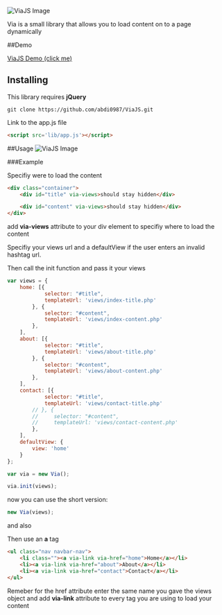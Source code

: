 ![ViaJS Image](https://cloud.githubusercontent.com/assets/13234884/9150556/a139f32c-3da4-11e5-9c6a-48ac1ac5a998.png)

Via is a small library that allows you to load content on to a page dynamically

##Demo

[ViaJS Demo (click me)](http://viajs.surge.sh/)

## Installing

This library requires **jQuery**

```
git clone https://github.com/abdi0987/ViaJS.git
```

Link to the app.js file

```html
<script src='lib/app.js'></script>
```

##Usage
![ViaJS Image](https://cloud.githubusercontent.com/assets/13234884/9150024/d8570b2a-3d8a-11e5-96ca-9bcc5085fe31.png)


###Example

Specifiy were to load the content
```html
<div class="container">
    <div id="title" via-views>should stay hidden</div>

    <div id="content" via-views>should stay hidden</div>
</div>
```
add __via-views__ attribute to your div element to specifiy where to load the content


Specifiy your views url and a defaultView if the user enters an invalid hashtag url.

Then call the init function and pass it your views

```javascript
var views = {
    home: [{
            selector: "#title",
            templateUrl: 'views/index-title.php'
        }, {
            selector: "#content",
            templateUrl: 'views/index-content.php'
        },
    ],
    about: [{
            selector: "#title",
            templateUrl: 'views/about-title.php'
        }, {
            selector: "#content",
            templateUrl: 'views/about-content.php'
        },
    ],
    contact: [{
            selector: "#title",
            templateUrl: 'views/contact-title.php'
        // }, {
        //     selector: "#content",
        //     templateUrl: 'views/contact-content.php'
        },
    ],
    defaultView: {
        view: 'home'
    }
};

var via = new Via();

via.init(views);

```


now you can use the short version:

```javascript
new Via(views);

```
and also


Then use an __a__ tag

```html
<ul class="nav navbar-nav">
    <li class=""><a via-link via-href="home">Home</a></li>
    <li><a via-link via-href="about">About</a></li>
    <li><a via-link via-href="contact">Contact</a></li>
</ul>
```
Remeber for the href attribute enter the same name you gave the views object and add __via-link__ attribute to every __<a>__ tag you are using to load your content
